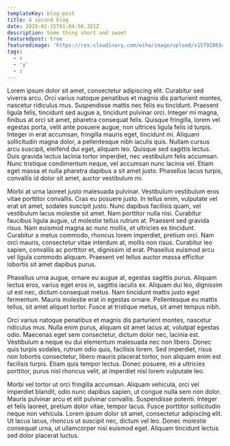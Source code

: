```yaml
---
templateKey: blog-post
title: A second blog
date: 2020-02-15T01:04:56.321Z
description: Some thing short and sweet
featuredpost: true
featuredimage: 'https://res.cloudinary.com/wiha/image/upload/v1579286543/logo_ptyjof.png'
tags:
  - x
  - 'y'
  - z
---
```

Lorem ipsum dolor sit amet, consectetur adipiscing elit. Curabitur sed viverra arcu. Orci varius natoque penatibus et magnis dis parturient montes, nascetur ridiculus mus. Suspendisse mattis nec felis eu tincidunt. Praesent ligula felis, tincidunt sed augue a, tincidunt pulvinar orci. Integer mi magna, finibus at orci sit amet, pharetra consequat felis. Quisque fringilla, lorem vel egestas porta, velit ante posuere augue, non ultrices ligula felis id turpis. Integer in erat accumsan, fringilla mauris eget, tincidunt mi. Aliquam sollicitudin magna dolor, a pellentesque nibh iaculis quis. Nullam cursus arcu suscipit, eleifend dui eget, aliquam leo. Quisque sed sagittis lectus. Duis gravida lectus lacinia tortor imperdiet, nec vestibulum felis accumsan. Nunc tristique condimentum neque, vel accumsan nunc lacinia vel. Etiam eget massa et nulla pharetra dapibus a sit amet justo. Phasellus lacus turpis, convallis id dolor sit amet, auctor vestibulum mi.

Morbi at urna laoreet justo malesuada pulvinar. Vestibulum vestibulum eros vitae porttitor convallis. Cras eu posuere justo. In tellus enim, vulputate vel erat sit amet, sodales suscipit justo. Nunc dapibus facilisis quam, vel vestibulum lacus molestie sit amet. Nam porttitor nulla nisi. Curabitur faucibus ligula augue, ut molestie tellus rutrum at. Praesent sed gravida risus. Nam euismod magna ac nunc mollis, et ultricies ex tincidunt. Curabitur a metus commodo, rhoncus lorem imperdiet, pretium orci. Nam orci mauris, consectetur vitae interdum at, mollis non risus. Curabitur leo sapien, convallis ac porttitor et, dignissim id erat. Phasellus euismod arcu vel ligula commodo aliquam. Praesent vel tellus auctor massa efficitur lobortis sit amet dapibus purus.

Phasellus urna augue, ornare eu augue at, egestas sagittis purus. Aliquam lectus eros, varius eget eros in, sagittis iaculis ex. Aliquam dui leo, dignissim ut est nec, dictum consequat metus. Nam tincidunt mattis justo eget fermentum. Mauris molestie erat in egestas ornare. Pellentesque eu mattis tellus, sit amet aliquet tortor. Fusce at tristique metus, sit amet tempus nibh.

Orci varius natoque penatibus et magnis dis parturient montes, nascetur ridiculus mus. Nulla enim purus, aliquam sit amet lacus at, volutpat egestas odio. Maecenas eget sem consectetur, dictum dolor nec, lacinia est. Vestibulum a neque eu dui elementum malesuada nec non libero. Donec quis turpis sodales, rutrum odio quis, facilisis lorem. Sed imperdiet, risus non lobortis consectetur, libero mauris placerat tortor, non aliquam enim est facilisis turpis. Etiam quis tempor lectus. Donec posuere, mi a ultricies porttitor, purus nisl rhoncus velit, at imperdiet nisl lorem vulputate leo.

Morbi vel tortor ut orci fringilla accumsan. Aliquam vehicula, orci vel imperdiet blandit, odio nunc dapibus sapien, ut congue nulla sem non dolor. Mauris pulvinar arcu et elit pulvinar convallis. Suspendisse potenti. Integer et felis laoreet, pretium dolor vitae, tempor lacus. Fusce porttitor sollicitudin neque non vehicula. Lorem ipsum dolor sit amet, consectetur adipiscing elit. Ut lacus lacus, rhoncus ut suscipit nec, dictum vel leo. Donec molestie consequat urna, ut ullamcorper nisi euismod eget. Aliquam tincidunt lectus sed dolor placerat luctus.
